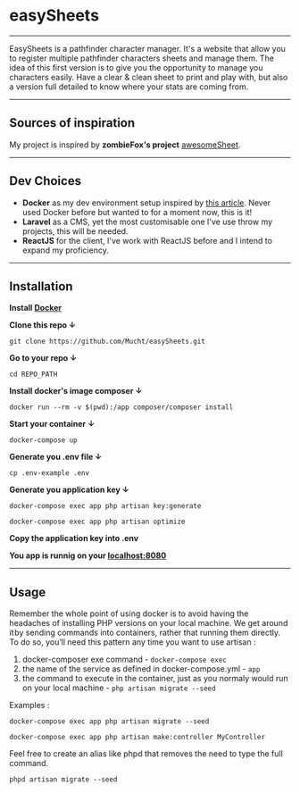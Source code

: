# easySheets

* * *

EasySheets is a pathfinder character manager. It's a website that allow you to register multiple pathfinder characters sheets and manage them.
The idea of this first version is to give you the opportunity to manage you characters easily.
Have a clear & clean sheet to print and play with, but also a version full detailed to know where your stats are coming from.

* * *

## Sources of inspiration

My project is inspired by **zombieFox's project** [awesomeSheet](https://github.com/zombieFox/awesomeSheet).

* * *

## Dev Choices

- **Docker** as my dev environment setup inspired by [this article](https://medium.com/@shakyShane/laravel-docker-part-1-setup-for-development-e3daaefaf3c). Never used Docker before but wanted to for a moment now, this is it!
- **Laravel** as a CMS, yet the most customisable one I've use throw my projects, this will be needed.
- **ReactJS** for the client, I've work with ReactJS before and I intend to expand my proficiency.

* * *

## Installation

**Install [Docker](https://www.docker.com/get-started)**

**Clone this repo ↓**

    git clone https://github.com/Mucht/easySheets.git

**Go to your repo ↓**

    cd REPO_PATH

**Install docker's image composer ↓**

    docker run --rm -v $(pwd):/app composer/composer install

**Start your container ↓**

    docker-compose up

**Generate you .env file ↓**

    cp .env-example .env

**Generate you application key ↓**

    docker-compose exec app php artisan key:generate

    docker-compose exec app php artisan optimize

**Copy the application key into .env**

**You app is runnig on your [localhost:8080](http://localhost:8080/)**

* * *

## Usage

Remember the whole point of using docker is to avoid having the headaches of installing PHP versions on your local machine. We get around it by sending commands into containers, rather that running them directly. To do so, you’ll need this pattern any time you want to use artisan :
1. docker-composer exe command - `docker-compose exec`
2. the name of the service as defined in docker-compose.yml - `app`
3. the command to execute in the container, just as you normaly would run on your local machine - `php artisan migrate --seed`

Examples :

    docker-compose exec app php artisan migrate --seed

    docker-compose exec app php artisan make:controller MyController

Feel free to create an alias like phpd that removes the need to type the full command.

    phpd artisan migrate --seed